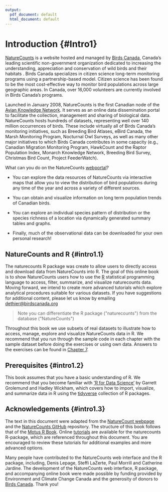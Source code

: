 ```yaml
---
output:
  pdf_document: default
  html_document: default
---
```

# Introduction {#Intro1}



[NatureCounts](https://www.naturecounts.ca) is a website hosted and managed by [Birds Canada](https://www.birdscanada.org), Canada’s leading scientific non-government organization dedicated to increasing the understanding, appreciation and conservation of wild birds and their habitats . Birds Canada specializes in citizen science long-term monitoring programs using a partnership-based model.  Citizen science has been found to be the most cost-effective way to monitor bird populations across large geographic areas. In Canada, over 16,000 volunteers are currently involved in Birds Canada’s programs. 

Launched in January 2008, NatureCounts  is the first Canadian node of the [Avian Knowledge Network](http://www.avianknowledge.net). It serves as an online data dissemination portal to facilitate the collection, management and sharing of biological data.  NatureCounts hosts hundreds of datasets, representing well over 140 million occurrences of birds. These include virtually all of Birds Canada’s monitoring initiatives, such as Breeding Bird Atlases, eBird Canada, the Marsh Monitoring Program, Nocturnal Owl Surveys, as well as many other major initiatives to which Birds Canada contributes in some capacity (e.g., Canadian Migration Monitoring Program, HawkCount and the Raptor Population Index, Monarch Knowledge Network, Breeding Bird Survey, Christmas Bird Count, Project FeederWatch). 

What can you do on the NatureCounts [webportal](http://www.naturecounts.ca)?

  -	You can explore the data resources of NatureCounts via interactive maps that allow you to view the distribution of bird populations during any time of the year and across a variety of different sources. 

  -	You can obtain and visualize information on long term population trends of Canadian birds.

  -	You can explore an individual species pattern of distribution or the species richness of a location via dynamically generated summary tables and graphs.

  -	Finally, much of the observational data can be downloaded for your own personal research!

## NatureCounts and R {#intro1.1}

The naturecounts R package was create to allow users to directly access and download data from NatureCounts into R. The goal of this online book is to show NatureCounts users how to use the [R](https://www.r-project.org/) statistical programming language  to access, filter, summarize, and visualize naturecounts data. Moving forward, we intend to create more advanced tutorials which explore analytical procedures suitable for various datasets. If you have suggestions for additional content, please let us know by emailing dethier@birdscanada.org

> Note you can differentiate the R package ("naturecounts") from the database ("NatureCounts")

Throughout this book we use subsets of real datasets to illustrate how to access, manage, explore and visualize NatureCounts data in R. We recommend that you run through the sample code in each chapter with the sample dataset before doing the exercises or using own data. Answers to the exercises can be found in [Chapter 7](#Ans7).

## Prerequisites {#intro1.2}

This book assumes that you have a basic understanding of R. We recommend that you become familiar with ['R for Data Science’](http://r4ds.had.co.nz/) by Garrett Grolemund and Hadley Wickham, which covers how to import, visualize, and summarize data in R using the [tidyverse](https://www.tidyverse.org/) collection of R packages. 

## Acknowledgements {#intro1.3}

The text in this document were adapted from the [NatureCount webpage](https://www.birdscanada.org/birdmon/default/main.jsp) and the [NatureCounts GitHub](https://github.com/BirdStudiesCanada/naturecounts) repository. The structure of this book follows that of the [Motus R Book](https://beta.motus.org/MotusRBook/index.html). Online [tutorials](https://birdstudiescanada.github.io/naturecounts/articles/index.html) are available for the naturecounts R-package, which are referenced throughout this document. You are encouraged to review these tutorials for additional examples and more advanced options.  

Many people have contributed to the NatureCounts web interface and the R package, including, Denis Lepage, Steffi LaZerte, Paul Morrill and Catherine Jardine. The development of the NatureCounts web interface, R package, and accompanying online book were made possible by funding provided by Environment and Climate Change Canada and the generosity of donors to [Birds Canada](https://www.birdscanada.org/give/). Thank you!

